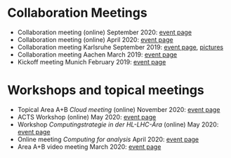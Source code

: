 # Collaboration Meetings

* Collaboration meeting (online) September 2020: [event page](https://indico.physik.uni-muenchen.de/event/60/)
* Collaboration meeting (online) April 2020: [event page](https://indico.physik.uni-muenchen.de/event/32/)
* Collaboration meeting Karlsruhe September 2019: [event page](https://indico.physik.uni-muenchen.de/event/22/), [pictures](/post/karlsruhe_report/)
* Collaboration meeting Aachen March 2019: [event page](https://indico.physik.uni-muenchen.de/event/7/)
* Kickoff meeting Munich February 2019: [event page](https://indico.physik.uni-muenchen.de/event/6/)

# Workshops and topical meetings

* Topical Area A+B *Cloud meeting* (online) November 2020: [event page](https://indico.physik.uni-muenchen.de/event/73/)
* ACTS Workshop (online) May 2020: [event page](https://indico.desy.de/event/25025/overview)
* Workshop *Computingstrategie in der HL-LHC-Ära* (online) May 2020: [event page](https://indico.physik.uni-muenchen.de/event/33/)
* Online meeting *Computing for analysis* April 2020: [event page](https://indico.physik.uni-muenchen.de/event/35/)
* Area A+B video meeting March 2020: [event page](https://indico.physik.uni-muenchen.de/event/31/)
